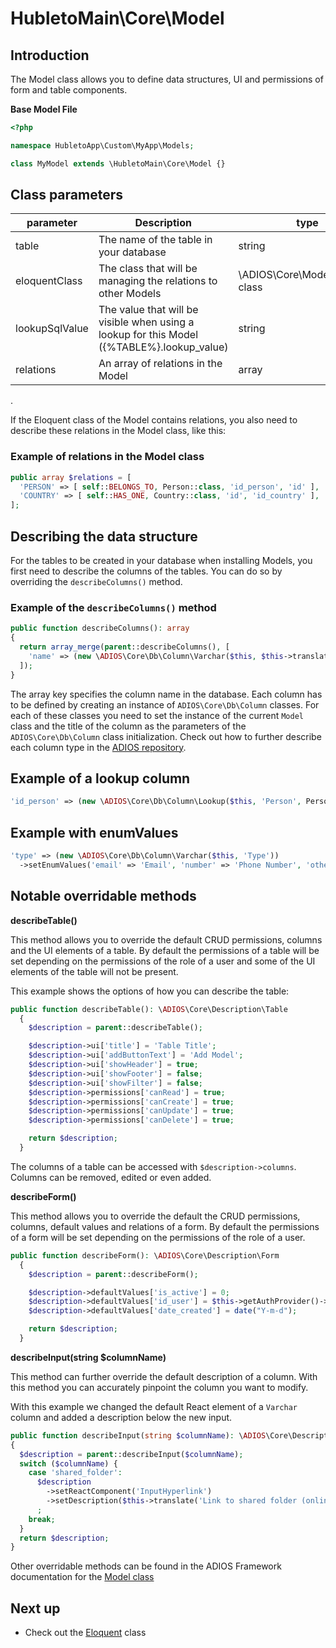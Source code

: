 # HubletoMain\Core\Model

## Introduction

The Model class allows you to define data structures, UI and permissions of form and table components.

**Base Model File**

```php
<?php

namespace HubletoApp\Custom\MyApp\Models;

class MyModel extends \HubletoMain\Core\Model {}
```

## Class parameters

| parameter      | Description                                                                                  | type                             |
| -------------- | -------------------------------------------------------------------------------------------- | -------------------------------- |
| table          | The name of the table in your database                                                       | string                           |
| eloquentClass  | The class that will be managing the relations to other Models                                | \ADIOS\Core\Model\Eloquent class |
| lookupSqlValue | The value that will be visible when using a lookup for this Model ({\%TABLE\%}.lookup_value) | string                           |
| relations      | An array of relations in the Model                                                           | array                            |

.

If the Eloquent class of the Model contains relations, you also need to describe these relations in the Model class, like this:

### Example of relations in the Model class

```php
public array $relations = [
  'PERSON' => [ self::BELONGS_TO, Person::class, 'id_person', 'id' ],
  'COUNTRY' => [ self::HAS_ONE, Country::class, 'id', 'id_country' ],
];
```

## Describing the data structure

For the tables to be created in your database when installing Models, you first need to describe the columns of the tables. You can do so by overriding the `describeColumns()` method.

### Example of the `describeColumns()` method

```php
public function describeColumns(): array
{
  return array_merge(parent::describeColumns(), [
    'name' => (new \ADIOS\Core\Db\Column\Varchar($this, $this->translate('Name'))),
  ]);
}
```

The array key specifies the column name in the database. Each column has to be defined by creating an instance of `ADIOS\Core\Db\Column` classes. For each of these classes you need to set the instance of the current `Model` class and the title of the column as the parameters of the `ADIOS\Core\Db\Column` class initialization. Check out how to further describe each column type in the [ADIOS repository](https://github.com/wai-blue/adios/tree/main/src/Core/Db/Column).

## Example of a lookup column

```php
'id_person' => (new \ADIOS\Core\Db\Column\Lookup($this, 'Person', Person::class))
```

## Example with enumValues

```php
'type' => (new \ADIOS\Core\Db\Column\Varchar($this, 'Type'))
  ->setEnumValues('email' => 'Email', 'number' => 'Phone Number', 'other' => 'Other')
```

## Notable overridable methods

**describeTable()**

This method allows you to override the default CRUD permissions, columns and the UI elements of a table.
By default the permissions of a table will be set depending on the permissions of the role of a user and some of the UI elements of the table will not be present.

This example shows the options of how you can describe the table:

```php
public function describeTable(): \ADIOS\Core\Description\Table
  {
    $description = parent::describeTable();

    $description->ui['title'] = 'Table Title';
    $description->ui['addButtonText'] = 'Add Model';
    $description->ui['showHeader'] = true;
    $description->ui['showFooter'] = false;
    $description->ui['showFilter'] = false;
    $description->permissions['canRead'] = true;
    $description->permissions['canCreate'] = true;
    $description->permissions['canUpdate'] = true;
    $description->permissions['canDelete'] = true;

    return $description;
  }
```

The columns of a table can be accessed with `$description->columns`. Columns can be removed, edited or even added.

**describeForm()**

This method allows you to override the default the CRUD permissions, columns, default values and relations of a form.
By default the permissions of a form will be set depending on the permissions of the role of a user.

```php
public function describeForm(): \ADIOS\Core\Description\Form
  {
    $description = parent::describeForm();

    $description->defaultValues['is_active'] = 0;
    $description->defaultValues['id_user'] = $this->getAuthProvider()->getUserId();
    $description->defaultValues['date_created'] = date("Y-m-d");

    return $description;
  }
```

**describeInput(string $columnName)**

This method can further override the default description of a column. With this method you can accurately pinpoint the column you want to modify.

With this example we changed the default React element of a `Varchar` column and added a description below the new input.

```php
public function describeInput(string $columnName): \ADIOS\Core\Description\Input
{
  $description = parent::describeInput($columnName);
  switch ($columnName) {
    case 'shared_folder':
      $description
        ->setReactComponent('InputHyperlink')
        ->setDescription($this->translate('Link to shared folder (online storage) with related documents'))
      ;
    break;
  }
  return $description;
}
```

Other overridable methods can be found in the ADIOS Framework documentation for the [Model class](https://github.com/wai-blue/adios/blob/main/src/Core/Model.php)

## Next up

- Check out the [Eloquent](eloquent) class
